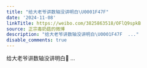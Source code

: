 ```yaml
---
title: "给大老爷讲数轴没讲明白\U0001F47F"
date: '2024-11-08'
linkTitle: https://weibo.com/3825863518/OFlQ9spkB
source: 正宗毒奶菇的微博
description: "给大老爷讲数轴没讲明白\U0001F47F  ..."
disable_comments: true
---
```

给大老爷讲数轴没讲明白👿  ...